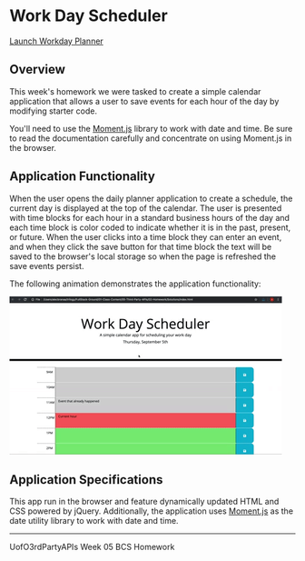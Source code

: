 
# Work Day Scheduler

[Launch Workday Planner]()

## Overview
This week's homework we were tasked to create a simple calendar application that allows a user to save events for each hour of the day by modifying starter code. 

You'll need to use the [Moment.js](https://momentjs.com/) library to work with date and time. Be sure to read the documentation carefully and concentrate on using Moment.js in the browser.

## Application Functionality

When the user opens the daily planner application to create a schedule, the current day is displayed at the top of the calendar. The user is presented with time blocks for each hour in a standard business hours of the day and each time block is color coded to indicate whether it is in the past, present, or future. When the user clicks into a time block they can enter an event, and when they click the save button for that time block the text will be saved to the browser's local storage so when the page is refreshed the save events persist.

The following animation demonstrates the application functionality:

![A user clicks on slots on the color-coded calendar and edits the events.](./assets/img/05-third-party-apis-homework-demo.gif)

## Application Specifications

This app run in the browser and feature dynamically updated HTML and CSS powered by jQuery. Additionally, the application uses [Moment.js](https://momentjs.com/) as the date utility library to work with date and time.

-------------------------------------
UofO3rdPartyAPIs
Week 05 BCS Homework
